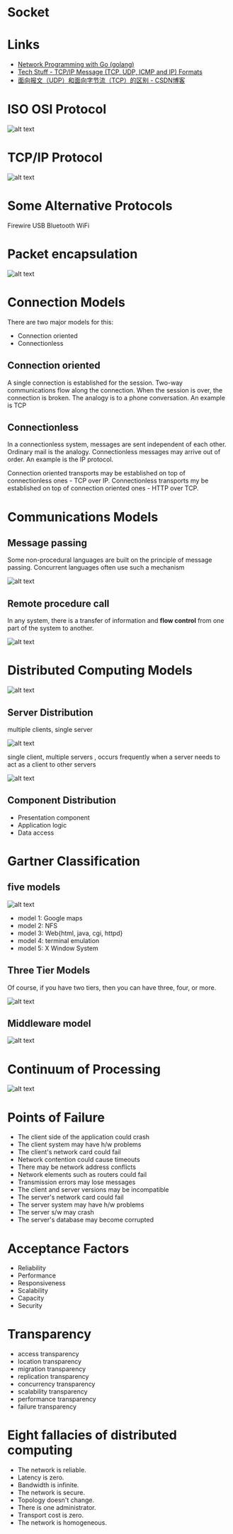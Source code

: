 # Socket

# Links

* [Network Programming with Go (golang)](https://ipfs.io/ipfs/QmfYeDhGH9bZzihBUDEQbCbTc5k5FZKURMUoUvfmc27BwL/index.html)
* [Tech Stuff - TCP/IP Message (TCP, UDP, ICMP and IP) Formats](http://www.zytrax.com/tech/protocols/tcp.html)
* [面向报文（UDP）和面向字节流（TCP）的区别 - CSDN博客](https://blog.csdn.net/ce123_zhouwei/article/details/8976006)

# ISO OSI Protocol

![alt text](img/iso.gif)

# TCP/IP Protocol

![alt text](img/tcp_stack.gif)

# Some Alternative Protocols

Firewire USB Bluetooth WiFi

# Packet encapsulation

![alt text](img/packets.gif)

# Connection Models

There are two major models for this:

* Connection oriented
* Connectionless

## Connection oriented

A single connection is established for the session. Two-way communications flow along the connection. 
When the session is over, the connection is broken. 
The analogy is to a phone conversation. An example is TCP

## Connectionless

In a connectionless system, messages are sent independent of each other. 
Ordinary mail is the analogy. 
Connectionless messages may arrive out of order. An example is the IP protocol.

Connection oriented transports may be established on top of connectionless ones - TCP over IP. 
Connectionless transports my be established on top of connection oriented ones - HTTP over TCP.

# Communications Models

## Message passing

Some non-procedural languages are built on the principle of message passing. Concurrent languages often use such a mechanism

![alt text](img/msg.gif)

## Remote procedure call

In any system, there is a transfer of information and **flow control** from one part of the system to another.

![alt text](img/rpc.gif)

# Distributed Computing Models

![alt text](img/peer.gif)

## Server Distribution

multiple clients, single server 

![alt text](img/many-one.gif)

single client, multiple servers , occurs frequently when a server needs to act as a client to other servers

![alt text](img/one-many.gif)

## Component Distribution

* Presentation component
* Application logic
* Data access

# Gartner Classification

## five models

![alt text](img/gartner.gif)

* model 1: Google maps
* model 2: NFS
* model 3: Web{html, java, cgi, httpd}
* model 4: terminal emulation
* model 5: X Window System 

## Three Tier Models

Of course, if you have two tiers, then you can have three, four, or more.

![alt text](img/threetier.gif)

## Middleware model

![alt text](img/middleware.gif)

# Continuum of Processing

![alt text](img/continuum.gif)

# Points of Failure

* The client side of the application could crash
* The client system may have h/w problems
* The client's network card could fail
* Network contention could cause timeouts
* There may be network address conflicts
* Network elements such as routers could fail
* Transmission errors may lose messages
* The client and server versions may be incompatible
* The server's network card could fail
* The server system may have h/w problems
* The server s/w may crash
* The server's database may become corrupted

# Acceptance Factors

* Reliability
* Performance
* Responsiveness
* Scalability
* Capacity
* Security

# Transparency

* access transparency
* location transparency
* migration transparency
* replication transparency
* concurrency transparency
* scalability transparency
* performance transparency
* failure transparency

# Eight fallacies of distributed computing

* The network is reliable.
* Latency is zero.
* Bandwidth is infinite.
* The network is secure.
* Topology doesn't change.
* There is one administrator.
* Transport cost is zero.
* The network is homogeneous.



